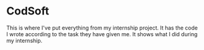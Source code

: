 # CodSoft
This is where I've put everything from my internship project. It has the code I wrote according to the task they have given me. It shows what I did during my internship.
